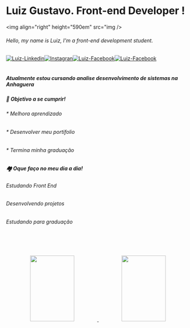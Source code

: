# Luiz Gustavo. Front-end Developer !

<img align="right" height="590em" src="img  />

###### Hello, my name is Luiz, I'm a front-end development student.

<div style="display: flex; align-itens:center">
  <a href="https://www.linkedin.com/in/luiz-gustavo-238b42265/" target="_blank">
<img align="center" alt="Luiz-Linkedin" src="https://img.shields.io/badge/LinkedIn-0077B5?style=for-the-badge&logo=linkedin&logoColor=white"></a> 
  <a href="https://www.instagram.com/lgluiz1/" target="_blank">
  <img align="center" alt="Instagran" src="https://img.shields.io/badge/Instagram-E4405F?style=for-the-badge&logo=instagram&logoColor=white"></a>
 <a href="https://www.facebook.com/Lgluiz1" target="_blank">
  <img align="center" alt="Luiz-Facebook" src="https://img.shields.io/badge/Facebook-1877F2?style=for-the-badge&logo=facebook&logoColor=white"></a>
                                                                                                                                              <a href="https://api.whatsapp.com/send?phone=5521981206823&text=Ol%C3%A1%20Vim%20fala%20com%20voc%C3%AA!%20Achei%20seu%20numero%20no%20GitHub" target="_blank">
  <img align="center" alt="Luiz-Facebook" src="https://img.shields.io/badge/WhatsApp-25D366?style=for-the-badge&logo=whatsapp&logoColor=white"></a>

</div> 
<br>

##### Atualmente estou cursando analise desenvolvimento de sistemas na Anhaguera </p></div>




#####   🚀 Objetivo a se cumprir!                       
######   * Melhora aprendizado
######   * Desenvolver meu portifolio
######   * Termina minha graduação 
##
 ##### 🏘️ Oque faço no meu dia a dia!
######   Estudando Front End
######   Desenvolvendo projetos
######   Estudando para graduação

<br>
<br>
<br>
<div align="center">
  <a href="https://github.com/lgluiz1">
  <img width="49%" height="180em" src="https://github-readme-stats.vercel.app/api?username=lgluiz1&show_icons=true&theme=tokyonight&include_all_commits=false&count_private=true"/>
  <img width="49%" height="180em" src="https://github-readme-stats.vercel.app/api/top-langs/?username=lgluiz1&layout=compact&langs_count=7&theme=tokyonight"/>
</div>
